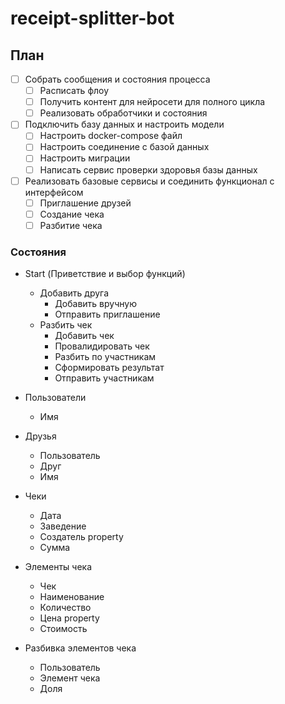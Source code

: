 # receipt-splitter-bot

## План
- [ ] Собрать сообщения и состояния процесса
  - [ ] Расписать флоу
  - [ ] Получить контент для нейросети для полного цикла
  - [ ] Реализовать обработчики и состояния
- [ ] Подключить базу данных и настроить модели
  - [ ] Настроить docker-compose файл
  - [ ] Настроить соединение с базой данных
  - [ ] Настроить миграции
  - [ ] Написать сервис проверки здоровья базы данных
- [ ] Реализовать базовые сервисы и соединить функционал с интерфейсом
  - [ ] Приглашение друзей
  - [ ] Создание чека
  - [ ] Разбитие чека

### Состояния
  - Start (Приветствие и выбор функций)
      - Добавить друга
          - Добавить вручную
          - Отправить приглашение
      - Разбить чек
          - Добавить чек
          - Провалидировать чек
          - Разбить по участникам
          - Сформировать результат
          - Отправить участникам

- Пользователи
  - Имя
  
- Друзья
  - Пользователь
  - Друг
  - Имя
  
- Чеки
  - Дата
  - Заведение
  - Создатель
  property
  - Сумма
  
- Элементы чека
  - Чек
  - Наименование
  - Количество
  - Цена
  property
  - Стоимость
  
- Разбивка элементов чека
  - Пользователь
  - Элемент чека
  - Доля
